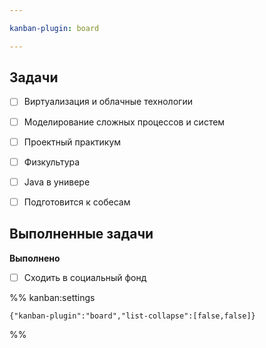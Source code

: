 ```yaml
---

kanban-plugin: board

---
```


## Задачи

- [ ] Виртуализация и облачные технологии
- [ ] Моделирование сложных процессов и систем
- [ ] Проектный практикум
- [ ] Физкультура
- [ ] Java в универе
- [ ] Подготовится к собесам


## Выполненные задачи

**Выполнено**
- [ ] Сходить в социальный фонд




%% kanban:settings
```
{"kanban-plugin":"board","list-collapse":[false,false]}
```
%%
